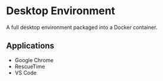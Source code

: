# Desktop Environment

A full desktop environment packaged into a Docker container.

## Applications

- Google Chrome
- RescueTime
- VS Code
